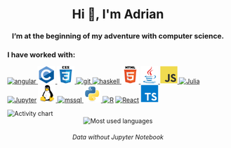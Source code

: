 <h1 align="center">Hi 👋, I'm Adrian</h1>
<h3 align="center"I'm a third-year student from Poland </h3>

I’m at the beginning of my adventure with computer science.

<h3 align="left">I have worked with:</h3>
<p align="left"> 
  <a href="https://angular.io" target="_blank" rel="noreferrer"> <img src="https://angular.io/assets/images/logos/angular/angular.svg" alt="angular" width="40" height="40"/> </a> 
  <a href="https://www.cprogramming.com/" target="_blank" rel="noreferrer"> <img src="https://raw.githubusercontent.com/devicons/devicon/master/icons/c/c-original.svg" alt="c" width="40" height="40"/> </a> 
  <a href="https://www.w3schools.com/css/" target="_blank" rel="noreferrer"> <img src="https://raw.githubusercontent.com/devicons/devicon/master/icons/css3/css3-original-wordmark.svg" alt="css3" width="40" height="40"/> </a> 
  <a href="https://git-scm.com/" target="_blank" rel="noreferrer"> <img src="https://www.vectorlogo.zone/logos/git-scm/git-scm-icon.svg" alt="git" width="40" height="40"/> </a> 
  <a href="https://www.haskell.org/" target="_blank" rel="noreferrer"> <img src="https://upload.wikimedia.org/wikipedia/commons/1/1c/Haskell-Logo.svg" alt="haskell" width="40" height="40"/> </a> 
  <a href="https://www.w3.org/html/" target="_blank" rel="noreferrer"> <img src="https://raw.githubusercontent.com/devicons/devicon/master/icons/html5/html5-original-wordmark.svg" alt="html5" width="40" height="40"/> </a> 
  <a href="https://www.java.com" target="_blank" rel="noreferrer"> <img src="https://raw.githubusercontent.com/devicons/devicon/master/icons/java/java-original.svg" alt="java" width="40" height="40"/> </a> 
  <a href="https://developer.mozilla.org/en-US/docs/Web/JavaScript" target="_blank" rel="noreferrer"> <img src="https://raw.githubusercontent.com/devicons/devicon/master/icons/javascript/javascript-original.svg" alt="javascript" width="40" height="40"/> </a> 
  <a href="https://julialang.org/" target="_blank" rel="noreferrer"><img src="https://github.com/get-icon/geticon/raw/master/icons/julia.svg" alt="Julia" width="40" height="40"></a> <a href="https://jupyter.org/" target="_blank" rel="noreferrer"><img src="https://github.com/get-icon/geticon/raw/master/icons/jupyter.svg" alt="Jupyter" width="40" height="40"></a> 
  <a href="https://www.linux.org/" target="_blank" rel="noreferrer"> <img src="https://raw.githubusercontent.com/devicons/devicon/master/icons/linux/linux-original.svg" alt="linux" width="40" height="40"/> </a> 
  <a href="https://www.microsoft.com/en-us/sql-server" target="_blank" rel="noreferrer"> <img src="https://www.svgrepo.com/show/303229/microsoft-sql-server-logo.svg" alt="mssql" width="40" height="40"/> </a> 
  <a href="https://www.python.org" target="_blank" rel="noreferrer"> <img src="https://raw.githubusercontent.com/devicons/devicon/master/icons/python/python-original.svg" alt="python" width="40" height="40"/> 
    <a href="https://www.r-project.com/" target="_blank" rel="noreferrer"><img src="https://github.com/get-icon/geticon/raw/master/icons/r-lang.svg" alt="R" width="40" height="40"></a> 
    <a href="https://reactjs.org/" target="_blank" rel="noreferrer"><img src="https://github.com/get-icon/geticon/raw/master/icons/react.svg" alt="React" width="40" height="40"></a> 
    <a href="https://www.typescriptlang.org/" target="_blank" rel="noreferrer"> <img src="https://raw.githubusercontent.com/devicons/devicon/master/icons/typescript/typescript-original.svg" alt="typescript" width="40" height="40"/> </a> </p>
  

<picture>
  <source media="(prefers-color-scheme: dark)" srcset="https://github-readme-activity-graph.vercel.app/graph?username=23adrian2300&bg_color=0d1117&color=bbb&line=6ca1d1&point=fff&hide_border=true&custom_title=Activity%20Chart" />
  <img alt="Activity chart" src="https://github-readme-activity-graph.cyclic.app/graph?username=23adrian2300&bg_color=fefefe&color=222&line=6ca1d1&point=000&hide_border=true&custom_title=Activity%20Chart" />
</picture>

<div align="center">
  <picture>
    <source media="(prefers-color-scheme: dark)" srcset="https://github-readme-stats-23adrian2300.vercel.app/api/top-langs/?username=23adrian2300&layout=compact&hide=Jupyter%20Notebook&langs_count=10&bg_color=0d1117&color=bbb&line=54bd9a&point=fff&hide_border=true&text_color=e7e7e8&title_color=bbb" />
    <img width="420px" alt="Most used languages" src="https://github-readme-stats-23adrian2300.vercel.app/api/top-langs/?username=23adrian2300&layout=compact&hide=Jupyter%20Notebook&langs_count=10&title_color=222&hide_border=true" />
  </picture>
  <h6><i>Data without Jupyter Notebook</i></h6>
</div>


<!--
**23adrian2300/23adrian2300** is a ✨ _special_ ✨ repository because its `README.md` (this file) appears on your GitHub profile.

Here are some ideas to get you started:

- 🔭 I’m currently working on ...
- 🌱 I’m currently learning ...
- 👯 I’m looking to collaborate on ...
- 🤔 I’m looking for help with ...
- 💬 Ask me about ...
- 📫 How to reach me: ...
- 😄 Pronouns: ...
- ⚡ Fun fact: ...
-->
